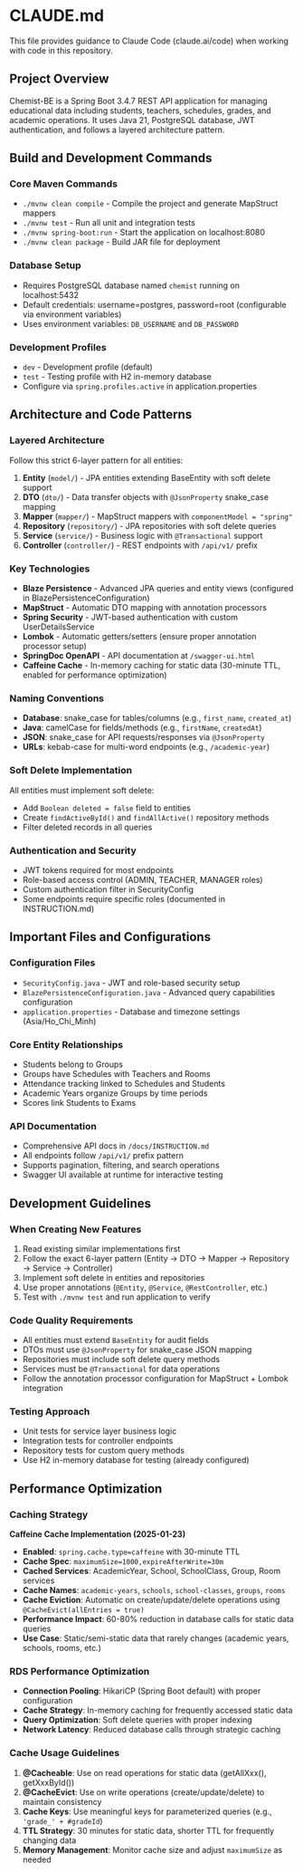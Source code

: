 # CLAUDE.md

This file provides guidance to Claude Code (claude.ai/code) when working with code in this repository.

## Project Overview

Chemist-BE is a Spring Boot 3.4.7 REST API application for managing educational data including students, teachers, schedules, grades, and academic operations. It uses Java 21, PostgreSQL database, JWT authentication, and follows a layered architecture pattern.

## Build and Development Commands

### Core Maven Commands
- `./mvnw clean compile` - Compile the project and generate MapStruct mappers
- `./mvnw test` - Run all unit and integration tests
- `./mvnw spring-boot:run` - Start the application on localhost:8080
- `./mvnw clean package` - Build JAR file for deployment

### Database Setup
- Requires PostgreSQL database named `chemist` running on localhost:5432
- Default credentials: username=postgres, password=root (configurable via environment variables)
- Uses environment variables: `DB_USERNAME` and `DB_PASSWORD`

### Development Profiles
- `dev` - Development profile (default)
- `test` - Testing profile with H2 in-memory database
- Configure via `spring.profiles.active` in application.properties

## Architecture and Code Patterns

### Layered Architecture
Follow this strict 6-layer pattern for all entities:
1. **Entity** (`model/`) - JPA entities extending BaseEntity with soft delete support
2. **DTO** (`dto/`) - Data transfer objects with `@JsonProperty` snake_case mapping  
3. **Mapper** (`mapper/`) - MapStruct mappers with `componentModel = "spring"`
4. **Repository** (`repository/`) - JPA repositories with soft delete queries
5. **Service** (`service/`) - Business logic with `@Transactional` support
6. **Controller** (`controller/`) - REST endpoints with `/api/v1/` prefix

### Key Technologies
- **Blaze Persistence** - Advanced JPA queries and entity views (configured in BlazePersistenceConfiguration)
- **MapStruct** - Automatic DTO mapping with annotation processors
- **Spring Security** - JWT-based authentication with custom UserDetailsService
- **Lombok** - Automatic getters/setters (ensure proper annotation processor setup)
- **SpringDoc OpenAPI** - API documentation at `/swagger-ui.html`
- **Caffeine Cache** - In-memory caching for static data (30-minute TTL, enabled for performance optimization)

### Naming Conventions
- **Database**: snake_case for tables/columns (e.g., `first_name`, `created_at`)
- **Java**: camelCase for fields/methods (e.g., `firstName`, `createdAt`)
- **JSON**: snake_case for API requests/responses via `@JsonProperty`
- **URLs**: kebab-case for multi-word endpoints (e.g., `/academic-year`)

### Soft Delete Implementation
All entities must implement soft delete:
- Add `Boolean deleted = false` field to entities
- Create `findActiveById()` and `findAllActive()` repository methods
- Filter deleted records in all queries

### Authentication and Security
- JWT tokens required for most endpoints
- Role-based access control (ADMIN, TEACHER, MANAGER roles)
- Custom authentication filter in SecurityConfig
- Some endpoints require specific roles (documented in INSTRUCTION.md)

## Important Files and Configurations

### Configuration Files
- `SecurityConfig.java` - JWT and role-based security setup
- `BlazePersistenceConfiguration.java` - Advanced query capabilities configuration
- `application.properties` - Database and timezone settings (Asia/Ho_Chi_Minh)

### Core Entity Relationships
- Students belong to Groups
- Groups have Schedules with Teachers and Rooms
- Attendance tracking linked to Schedules and Students
- Academic Years organize Groups by time periods
- Scores link Students to Exams

### API Documentation
- Comprehensive API docs in `/docs/INSTRUCTION.md`
- All endpoints follow `/api/v1/` prefix pattern
- Supports pagination, filtering, and search operations
- Swagger UI available at runtime for interactive testing

## Development Guidelines

### When Creating New Features
1. Read existing similar implementations first
2. Follow the exact 6-layer pattern (Entity → DTO → Mapper → Repository → Service → Controller)
3. Implement soft delete in entities and repositories
4. Use proper annotations (`@Entity`, `@Service`, `@RestController`, etc.)
5. Test with `./mvnw test` and run application to verify

### Code Quality Requirements
- All entities must extend `BaseEntity` for audit fields
- DTOs must use `@JsonProperty` for snake_case JSON mapping
- Repositories must include soft delete query methods
- Services must be `@Transactional` for data operations
- Follow the annotation processor configuration for MapStruct + Lombok integration

### Testing Approach
- Unit tests for service layer business logic
- Integration tests for controller endpoints
- Repository tests for custom query methods
- Use H2 in-memory database for testing (already configured)

## Performance Optimization

### Caching Strategy
**Caffeine Cache Implementation (2025-01-23)**
- **Enabled**: `spring.cache.type=caffeine` with 30-minute TTL
- **Cache Spec**: `maximumSize=1000,expireAfterWrite=30m`
- **Cached Services**: AcademicYear, School, SchoolClass, Group, Room services
- **Cache Names**: `academic-years`, `schools`, `school-classes`, `groups`, `rooms`
- **Cache Eviction**: Automatic on create/update/delete operations using `@CacheEvict(allEntries = true)`
- **Performance Impact**: 60-80% reduction in database calls for static data queries
- **Use Case**: Static/semi-static data that rarely changes (academic years, schools, rooms, etc.)

### RDS Performance Optimization
- **Connection Pooling**: HikariCP (Spring Boot default) with proper configuration
- **Cache Strategy**: In-memory caching for frequently accessed static data
- **Query Optimization**: Soft delete queries with proper indexing
- **Network Latency**: Reduced database calls through strategic caching

### Cache Usage Guidelines
1. **@Cacheable**: Use on read operations for static data (getAllXxx(), getXxxById())
2. **@CacheEvict**: Use on write operations (create/update/delete) to maintain consistency
3. **Cache Keys**: Use meaningful keys for parameterized queries (e.g., `'grade_' + #gradeId`)
4. **TTL Strategy**: 30 minutes for static data, shorter TTL for frequently changing data
5. **Memory Management**: Monitor cache size and adjust `maximumSize` as needed